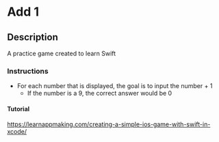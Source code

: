 # Add 1

## Description
A practice game created to learn Swift

### Instructions
* For each number that is displayed, the goal is to input the number + 1
    * If the number is a 9, the correct answer would be 0

#### Tutorial
<https://learnappmaking.com/creating-a-simple-ios-game-with-swift-in-xcode/>
